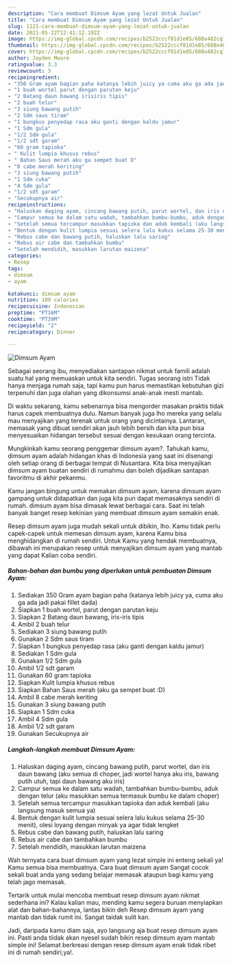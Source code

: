 ```yaml
---
description: "Cara membuat Dimsum Ayam yang lezat Untuk Jualan"
title: "Cara membuat Dimsum Ayam yang lezat Untuk Jualan"
slug: 1121-cara-membuat-dimsum-ayam-yang-lezat-untuk-jualan
date: 2021-05-22T12:41:12.192Z
image: https://img-global.cpcdn.com/recipes/b2522cccf81d1e85/680x482cq70/dimsum-ayam-foto-resep-utama.jpg
thumbnail: https://img-global.cpcdn.com/recipes/b2522cccf81d1e85/680x482cq70/dimsum-ayam-foto-resep-utama.jpg
cover: https://img-global.cpcdn.com/recipes/b2522cccf81d1e85/680x482cq70/dimsum-ayam-foto-resep-utama.jpg
author: Jayden Moore
ratingvalue: 3.3
reviewcount: 3
recipeingredient:
- "350 Gram ayam bagian paha katanya lebih juicy ya cuma aku ga ada jadi pakai fillet dada"
- "1 buah wortel parut dengan parutan keju"
- "2 Batang daun bawang irisiris tipis"
- "2 buah telur"
- "3 siung bawang putih"
- "2 Sdm saus tiram"
- "1 bungkus penyedap rasa aku ganti dengan kaldu jamur"
- "1 Sdm gula"
- "1/2 Sdm gula"
- "1/2 sdt garam"
- "60 gram tapioka"
- " Kulit lumpia khusus rebus"
- " Bahan Saus merah aku ga sempet buat D"
- "8 cabe merah keriting"
- "3 siung bawang putih"
- "1 Sdm cuka"
- "4 Sdm gula"
- "1/2 sdt garam"
- "Secukupnya air"
recipeinstructions:
- "Haluskan daging ayam, cincang bawang putih, parut wortel, dan iris daun bawang (aku semua di choper, jadi wortel hanya aku iris, bawang putih utuh, tapi daun bawang aku iris)"
- "Campur semua ke dalam satu wadah, tambahkan bumbu-bumbu, aduk dengan telur (aku masukkan semua termasuk bumbu ke dalam choper)"
- "Setelah semua tercampur masukkan tapioka dan aduk kembali (aku langsung masuk semua ya)"
- "Bentuk dengan kulit lumpia sesuai selera lalu kukus selama 25-30 menit), olesi loyang dengan minyak ya agar tidak lengket"
- "Rebus cabe dan bawang putih, haluskan lalu saring"
- "Rebus air cabe dan tambahkan bumbu"
- "Setelah mendidih, masukkan larutan maizena"
categories:
- Resep
tags:
- dimsum
- ayam

katakunci: dimsum ayam 
nutrition: 109 calories
recipecuisine: Indonesian
preptime: "PT16M"
cooktime: "PT39M"
recipeyield: "2"
recipecategory: Dinner

---
```



![Dimsum Ayam](https://img-global.cpcdn.com/recipes/b2522cccf81d1e85/680x482cq70/dimsum-ayam-foto-resep-utama.jpg)

Sebagai seorang ibu, menyediakan santapan nikmat untuk famili adalah suatu hal yang memuaskan untuk kita sendiri. Tugas seorang istri Tidak hanya menjaga rumah saja, tapi kamu pun harus memastikan kebutuhan gizi terpenuhi dan juga olahan yang dikonsumsi anak-anak mesti mantab.

Di waktu  sekarang, kamu sebenarnya bisa mengorder masakan praktis tidak harus capek membuatnya dulu. Namun banyak juga lho mereka yang selalu mau menyajikan yang terenak untuk orang yang dicintainya. Lantaran, memasak yang dibuat sendiri akan jauh lebih bersih dan kita pun bisa menyesuaikan hidangan tersebut sesuai dengan kesukaan orang tercinta. 



Mungkinkah kamu seorang penggemar dimsum ayam?. Tahukah kamu, dimsum ayam adalah hidangan khas di Indonesia yang saat ini disenangi oleh setiap orang di berbagai tempat di Nusantara. Kita bisa menyajikan dimsum ayam buatan sendiri di rumahmu dan boleh dijadikan santapan favoritmu di akhir pekanmu.

Kamu jangan bingung untuk memakan dimsum ayam, karena dimsum ayam gampang untuk didapatkan dan juga kita pun dapat memasaknya sendiri di rumah. dimsum ayam bisa dimasak lewat berbagai cara. Saat ini telah banyak banget resep kekinian yang membuat dimsum ayam semakin enak.

Resep dimsum ayam juga mudah sekali untuk dibikin, lho. Kamu tidak perlu capek-capek untuk memesan dimsum ayam, karena Kamu bisa menghidangkan di rumah sendiri. Untuk Kamu yang hendak membuatnya, dibawah ini merupakan resep untuk menyajikan dimsum ayam yang mantab yang dapat Kalian coba sendiri.

<!--inarticleads1-->

##### Bahan-bahan dan bumbu yang diperlukan untuk pembuatan Dimsum Ayam:

1. Sediakan 350 Gram ayam bagian paha (katanya lebih juicy ya, cuma aku ga ada jadi pakai fillet dada)
1. Siapkan 1 buah wortel, parut dengan parutan keju
1. Siapkan 2 Batang daun bawang, iris-iris tipis
1. Ambil 2 buah telur
1. Sediakan 3 siung bawang putih
1. Gunakan 2 Sdm saus tiram
1. Siapkan 1 bungkus penyedap rasa (aku ganti dengan kaldu jamur)
1. Sediakan 1 Sdm gula
1. Gunakan 1/2 Sdm gula
1. Ambil 1/2 sdt garam
1. Gunakan 60 gram tapioka
1. Siapkan  Kulit lumpia khusus rebus
1. Siapkan  Bahan Saus merah (aku ga sempet buat :D)
1. Ambil 8 cabe merah keriting
1. Gunakan 3 siung bawang putih
1. Siapkan 1 Sdm cuka
1. Ambil 4 Sdm gula
1. Ambil 1/2 sdt garam
1. Gunakan Secukupnya air




<!--inarticleads2-->

##### Langkah-langkah membuat Dimsum Ayam:

1. Haluskan daging ayam, cincang bawang putih, parut wortel, dan iris daun bawang (aku semua di choper, jadi wortel hanya aku iris, bawang putih utuh, tapi daun bawang aku iris)
1. Campur semua ke dalam satu wadah, tambahkan bumbu-bumbu, aduk dengan telur (aku masukkan semua termasuk bumbu ke dalam choper)
1. Setelah semua tercampur masukkan tapioka dan aduk kembali (aku langsung masuk semua ya)
1. Bentuk dengan kulit lumpia sesuai selera lalu kukus selama 25-30 menit), olesi loyang dengan minyak ya agar tidak lengket
1. Rebus cabe dan bawang putih, haluskan lalu saring
1. Rebus air cabe dan tambahkan bumbu
1. Setelah mendidih, masukkan larutan maizena




Wah ternyata cara buat dimsum ayam yang lezat simple ini enteng sekali ya! Kamu semua bisa membuatnya. Cara buat dimsum ayam Sangat cocok sekali buat anda yang sedang belajar memasak ataupun bagi kamu yang telah jago memasak.

Tertarik untuk mulai mencoba membuat resep dimsum ayam nikmat sederhana ini? Kalau kalian mau, mending kamu segera buruan menyiapkan alat dan bahan-bahannya, lantas bikin deh Resep dimsum ayam yang mantab dan tidak rumit ini. Sangat taidak sulit kan. 

Jadi, daripada kamu diam saja, ayo langsung aja buat resep dimsum ayam ini. Pasti anda tiidak akan nyesel sudah bikin resep dimsum ayam mantab simple ini! Selamat berkreasi dengan resep dimsum ayam enak tidak ribet ini di rumah sendiri,ya!.

